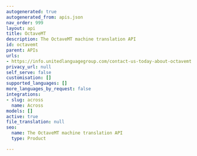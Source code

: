 ```yaml
---
autogenerated: true
autogenerated_from: apis.json
nav_order: 999
layout: api
title: OctaveMT
description: The OctaveMT machine translation API
id: octavemt
parent: APIs
urls:
- https://info.unitedlanguagegroup.com/contact-us-today-about-octavemt
privacy_url: null
self_serve: false
customisation: []
supported_languages: []
more_languages_by_request: false
integrations:
- slug: across
  name: Across
models: []
active: true
file_translation: null
seo:
  name: The OctaveMT machine translation API
  type: Product

---
```


